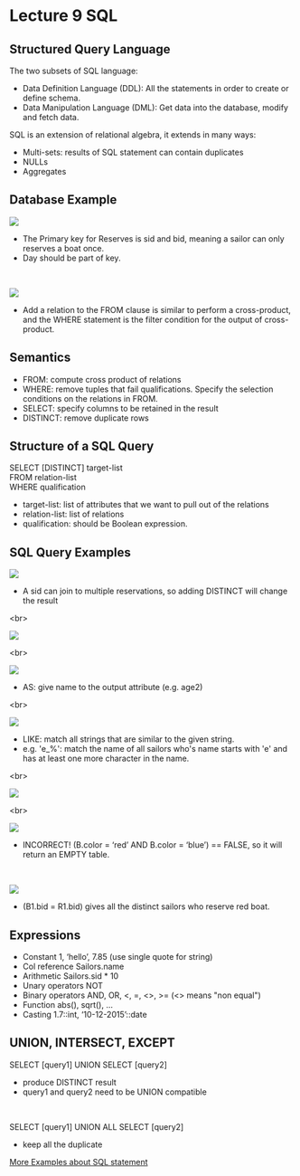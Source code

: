 # Lecture 9 SQL

## Structured Query Language
The two subsets of SQL language:
- Data Definition Language (DDL): All the statements in order to create or define schema.
- Data Manipulation Language (DML): Get data into the database, modify and fetch data.


SQL is an extension of relational algebra, it extends in many ways: 
- Multi-sets: results of SQL statement can contain duplicates
- NULLs
- Aggregates


## Database Example
![](https://github.com/CHJoanna/W4111_sribenote/blob/master/img1.png)
- The Primary key for Reserves is sid and bid, meaning a sailor can only reserves a boat once.
- Day should be part of key.

<br/>
     
![](https://github.com/CHJoanna/W4111_sribenote/blob/master/img2.png)
- Add a relation to the FROM clause is similar to perform a cross-product, and the WHERE statement is the filter condition for the output of cross-product.


## Semantics
- FROM: compute cross product of relations
- WHERE: remove tuples that fail qualifications. Specify the selection conditions on the relations in FROM. 
- SELECT: specify columns to be retained in the result
- DISTINCT: remove duplicate rows


## Structure of a SQL Query
SELECT [DISTINCT] target-list   
FROM relation-list   
WHERE qualification   
- target-list: list of attributes that we want to pull out of the relations
- relation-list: list of relations
- qualification: should be Boolean expression.


## SQL Query Examples
![](https://github.com/CHJoanna/W4111_sribenote/blob/master/img3.png)
- A sid can join to multiple reservations, so adding DISTINCT will change the result 

<br\>

![](https://github.com/CHJoanna/W4111_sribenote/blob/master/img4.png)

<br\>

![](https://github.com/CHJoanna/W4111_sribenote/blob/master/img5.png)
- AS: give name to the output attribute (e.g. age2)

<br\>

![](https://github.com/CHJoanna/W4111_sribenote/blob/master/img6.png)
- LIKE: match all strings that are similar to the given string.
- e.g. 'e_%': match the name of all sailors who's name starts with 'e' and has at least one more character in the name.  

<br\>

![](https://github.com/CHJoanna/W4111_sribenote/blob/master/img7.png)

<br\>

![](https://github.com/CHJoanna/W4111_sribenote/blob/master/img8.png)
- INCORRECT! (B.color = ‘red’ AND B.color = ‘blue’) == FALSE, so it will return an EMPTY table.

<br/>

![](https://github.com/CHJoanna/W4111_sribenote/blob/master/img9.png)
- (B1.bid = R1.bid) gives all the distinct sailors who reserve red boat.


## Expressions
- Constant 1, ‘hello’, 7.85 (use single quote for string)
- Col reference Sailors.name
- Arithmetic Sailors.sid * 10
- Unary operators NOT
- Binary operators AND, OR, <, =, <>, >= (<> means "non equal")
- Function abs(), sqrt(), ...
- Casting 1.7::int, ‘10-12-2015’::date


## UNION, INTERSECT, EXCEPT
SELECT [query1] UNION SELECT [query2]
- produce DISTINCT result
- query1 and query2 need to be UNION compatible
<br/>

SELECT [query1] UNION ALL SELECT [query2]
- keep all the duplicate

[More Examples about SQL statement](https://www.instabase.com/ewu/w4111-public/fs/Instabase%20Drive/Examples/sql.ipynb)


